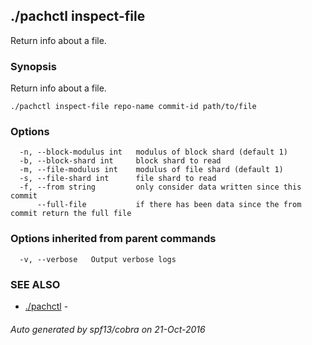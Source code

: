 ## ./pachctl inspect-file

Return info about a file.

### Synopsis


Return info about a file.

```
./pachctl inspect-file repo-name commit-id path/to/file
```

### Options

```
  -n, --block-modulus int   modulus of block shard (default 1)
  -b, --block-shard int     block shard to read
  -m, --file-modulus int    modulus of file shard (default 1)
  -s, --file-shard int      file shard to read
  -f, --from string         only consider data written since this commit
      --full-file           if there has been data since the from commit return the full file
```

### Options inherited from parent commands

```
  -v, --verbose   Output verbose logs
```

### SEE ALSO
* [./pachctl](./pachctl.md)	 - 

###### Auto generated by spf13/cobra on 21-Oct-2016
